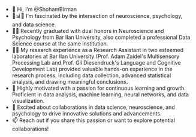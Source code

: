 - 👋 Hi, I’m @ShohamBirman
- 🧠📊💟 I’m fascinated by the intersection of neuroscience, psychology, and data science.
- 👩‍🎓 Recently graduated with dual honors in Neuroscience and Psychology from Bar Ilan University, also completed a professional Data Science course at the same institution.
- 🔬💡 My research experience as a Research Assistant in two esteemed laboratories at Bar Ilan University (Prof. Adam Zaidel's Multisensory Processing Lab and Prof. Gil Diesendruck's Language and Cognitive Development Lab) provided valuable hands-on experience in the research process, including data collection, advanced statistical analysis, and drawing meaningful conclusions.
- 🚀 Highly motivated with a passion for continuous learning and growth. Proficient in data analysis, machine learning, neural networks, and data visualization.
- 🎯 Excited about collaborations in data science, neuroscience, and psychology to drive innovative solutions and advancements.
- 📫 Reach out if you share this passion or want to explore potential collaborations!


<!---
ShohamBirman/ShohamBirman is a ✨ special ✨ repository because its `README.md` (this file) appears on your GitHub profile.
You can click the Preview link to take a look at your changes.
--->
